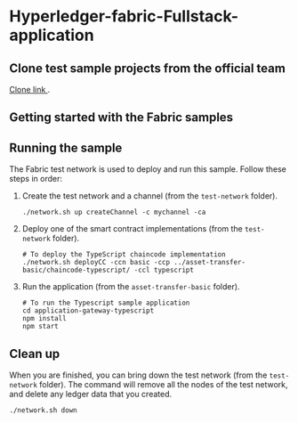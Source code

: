 # Hyperledger-fabric-Fullstack-application

## Clone test sample projects from the official team

[Clone link ](https://github.com/ajiths10/fabric-samples.git).

## Getting started with the Fabric samples

## Running the sample

The Fabric test network is used to deploy and run this sample. Follow these steps in order:

1. Create the test network and a channel (from the `test-network` folder).

   ```
   ./network.sh up createChannel -c mychannel -ca
   ```

1. Deploy one of the smart contract implementations (from the `test-network` folder).

   ```
   # To deploy the TypeScript chaincode implementation
   ./network.sh deployCC -ccn basic -ccp ../asset-transfer-basic/chaincode-typescript/ -ccl typescript

   ```

1. Run the application (from the `asset-transfer-basic` folder).

   ```
   # To run the Typescript sample application
   cd application-gateway-typescript
   npm install
   npm start

   ```

## Clean up

When you are finished, you can bring down the test network (from the `test-network` folder). The command will remove all the nodes of the test network, and delete any ledger data that you created.

```
./network.sh down
```
